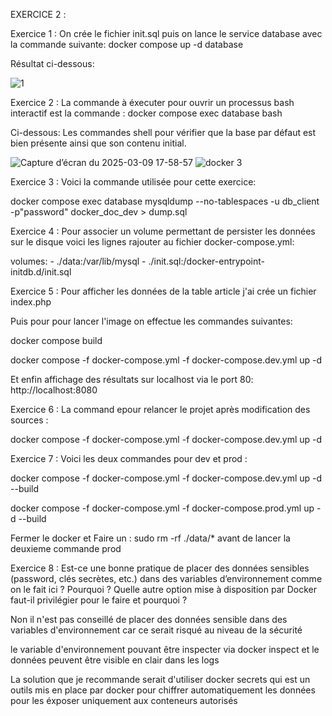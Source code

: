 EXERCICE 2 : 


Exercice 1 : 
On crée le fichier init.sql puis on lance le service database 
avec la commande suivante: docker compose up -d database

Résultat ci-dessous:

![1](https://github.com/user-attachments/assets/bb18b3db-6833-41aa-9216-08c40963df72)



Exercice 2 : 
La commande à éxecuter pour ouvrir un processus bash interactif est
la commande : docker compose exec database bash

Ci-dessous: Les commandes shell pour vérifier que la base par défaut est bien présente ainsi
que son contenu initial.

![Capture d’écran du 2025-03-09 17-58-57](https://github.com/user-attachments/assets/50e92afb-7cc7-4753-8a76-841ae2d81200)
![docker 3](https://github.com/user-attachments/assets/bae0d632-17b3-42de-bb2c-e627a3ccd675)


Exercice 3 : 
Voici la commande utilisée pour cette exercice: 

docker compose exec database mysqldump --no-tablespaces -u db_client -p"password" docker_doc_dev > dump.sql


Exercice 4 : Pour associer un volume permettant de persister les données sur le disque 
voici les lignes rajouter au fichier docker-compose.yml:

volumes:
      - ./data:/var/lib/mysql
      - ./init.sql:/docker-entrypoint-initdb.d/init.sql



Exercice 5 : Pour afficher les données de la table article j'ai crée un fichier index.php

Puis pour pour lancer l'image on effectue les commandes suivantes: 

docker compose build

docker compose -f docker-compose.yml -f docker-compose.dev.yml up -d

Et enfin affichage des résultats sur localhost via le port 80:
http://localhost:8080



Exercice 6 : 
La command epour relancer le projet après modification des sources :

docker compose -f docker-compose.yml -f docker-compose.dev.yml up -d

Exercice 7 :
Voici les deux commandes pour dev et prod : 

docker compose -f docker-compose.yml -f docker-compose.dev.yml up -d --build

docker compose -f docker-compose.yml -f docker-compose.prod.yml up -d --build

Fermer le docker et Faire un : sudo rm -rf ./data/* avant de lancer la deuxieme commande prod

Exercice 8 : Est-ce une bonne pratique de placer des données sensibles (password, clés secrètes, etc.) dans des variables d’environnement comme on le fait ici ? Pourquoi ? Quelle autre option mise à disposition
par Docker faut-il privilégier pour le faire et pourquoi ?


Non il n'est pas conseillé de placer des données sensible dans des variables d'environnement 
car ce serait risqué au niveau de la sécurité 

le variable d'environnement pouvant être inspecter via docker inspect
et le données peuvent être visible en clair dans les logs 

La solution que je recommande serait d'utiliser docker secrets qui est un outils mis en place par docker pour chiffrer automatiquement les données pour les éxposer uniquement aux conteneurs autorisés 








